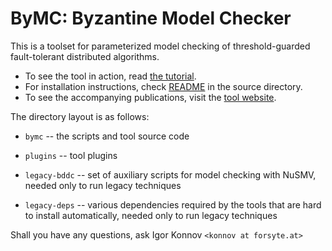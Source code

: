 # ByMC: Byzantine Model Checker

This is a toolset for parameterized model checking of threshold-guarded fault-tolerant distributed algorithms.

* To see the tool in action, read [the tutorial](doc/tutorial.md).
* For installation instructions, check [README](./bymc/README.md) in the source directory. 
* To see the accompanying publications, visit the [tool website](https://forsyte.at/software/bymc/).

The directory layout is as follows:

* ```bymc``` -- the scripts and tool source code
* ```plugins``` -- tool plugins

* ```legacy-bddc``` -- set of auxiliary scripts for model checking with NuSMV, needed only to run legacy techniques
* ```legacy-deps``` -- various dependencies required by the tools that are hard to install automatically, needed only to run legacy techniques


Shall you have any questions, ask Igor Konnov ```<konnov at forsyte.at>```